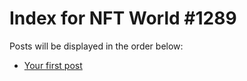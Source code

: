 # Index for NFT World #1289
Posts will be displayed in the order below:

- [Your first post](./001-first.md)

